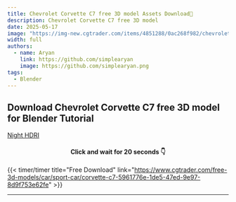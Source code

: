 ```yaml
---
title: Chevrolet Corvette C7 free 3D model Assets Download🌲
description: Chevrolet Corvette C7 free 3D model
date: 2025-05-17
image: "https://img-new.cgtrader.com/items/4851288/0ac268f982/chevrolet-corvette-c7-3d-model-0ac268f982.jpg"
width: full
authors:
  - name: Aryan
    link: https://github.com/simplearyan
    image: https://github.com/simplearyan.png
tags:
  - Blender
---
```



## Download Chevrolet Corvette C7 free 3D model for Blender Tutorial

[Night HDRI](https://cdn.polyhaven.com/asset_img/primary/hansaplatz.png?height=760&quality=95)

<div style="text-align:center">
<h4>Click and wait for 20 seconds 👇
</div>

{{< timer/timer title="Free Download" link="https://www.cgtrader.com/free-3d-models/car/sport-car/corvette-c7-5961776e-1de5-47ed-9e97-8d9f753e62fe" >}}

---
